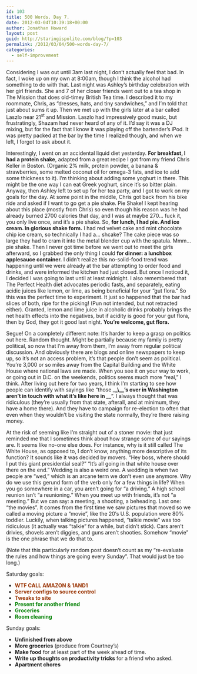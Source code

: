 ```yaml
---
id: 103
title: 500 Words. Day 7.
date: 2012-03-04T10:39:18+00:00
author: Jonathan Howard
layout: post
guid: http://staringispolite.com/blog/?p=103
permalink: /2012/03/04/500-words-day-7/
categories:
  - self-improvement
---
```

Considering I was out until 3am last night, I don’t actually feel that bad. In fact, I woke up on my own at 8:00am, though I think the alcohol had something to do with that. Last night was Ashley’s birthday celebration with her girl friends. She and 7 of her closer friends went out to a tea shop in The Mission that does old-timey British Tea time. I described it to my roommate, Chris, as “dresses, hats, and tiny sandwiches,” and I’m told that just about sums it up. Then we met up with the girls later at a bar called Laszlo near 21<sup>st</sup> and Mission. Laszlo had impressively good music, but frustratingly, Shazam had never heard of any of it. I’d say it was a DJ mixing, but for the fact that I know it was playing off the bartender’s iPod. It was pretty packed at the bar by the time I realized though, and when we left, I forgot to ask about it.

Interestingly, I went on an accidental liquid diet yesterday. **For breakfast, I had a protein shake**, adapted from a great recipe I got from my friend Chris Keller in Boston. (Organic 2% milk, protein powder, a banana & strawberries, some melted coconut oil for omega-3 fats, and ice to add some thickness to it). I’m thinking about adding some yoghurt in there. This might be the one way I can eat Greek yoghurt, since it’s so bitter plain.  Anyway, then Ashley left to set up for her tea party, and I got to work on my goals for the day. At some point in the middle, Chris got back from his bike ride and asked if I want to go get a pie shake. Pie Shake! I kept hearing about this place (mostly from Chris) so even though his reason was he had already burned 2700 calories that day, and I was at maybe 270… fuck it, you only live once, and it’s a pie shake. So, **for lunch, I had pie. And ice cream. In glorious shake form.** I had red velvet cake and mint chocolate chip ice cream, so technically I had a… shcake? The cake piece was so large they had to cram it into the metal blender cup with the spatula. Mmm… pie shake. Then I never got time before we went out to meet the girls afterward, so I grabbed the only thing I could **for dinner: a lunchbox applesauce container.** I didn’t realize this no-solid-food trend was happening until we were already at the bar attempting to order food and drinks, and were informed the kitchen had just closed. But once I noticed it, I decided I was going to last until at least midnight. I also remembered that The Perfect Health diet advocates periodic fasts, and separately, eating acidic juices like lemon, or lime, as being beneficial for your “gut flora.” So this was the perfect time to experiment. It just so happened that the bar had slices of both, ripe for the picking! (Pun not intended, but not retracted either). Granted, lemon and lime juice in alcoholic drinks probably brings the net health effects into the negatives, but if acidity is good for your gut flora, then by God, they got it good last night. **You’re welcome, gut flora.**

Segue! On a completely different note: It’s harder to keep a grasp on politics out here. Random thought. Might be partially because my family is pretty political, so now that I’m away from them, I’m away from regular political discussion. And obviously there are blogs and online newspapers to keep up, so it’s not an access problem, it’s that people don’t seem as political. You’re 3,000 or so miles away from the Capital Building and the White House where national laws are made. When you see it on your way to work, or going out in D.C. on the weekends, politics seems much more “real,” I think. After living out here for two years, I think I’m starting to see how people can identify with sayings like “those \___\_\\_\_’s over in Washington aren’t in touch with what it’s like here in \_\___”. I always thought that was ridiculous (they’re usually from that state, afterall, and at minimum, they have a home there). And they have to campaign for re-election to often that even when they wouldn’t be visiting the state normally, they’re there raising money.

At the risk of seeming like I’m straight out of a stoner movie: that just reminded me that I sometimes think about how strange some of our sayings are. It seems like no-one else does. For instance, why is it still called The White House, as opposed to, I don’t know, anything more descriptive of its function? It sounds like it was decided by movers. “Hey boss, where should I put this giant presidential seal?” “It’s all going in that white house over there on the end.” Wedding is also a weird one. A wedding is when two people are “wed,” which is an arcane term we don’t even use anymore. Why do we use this gerund form of the verb only for a few things in life? When you go somewhere in a car, you aren’t going for “a driving.” A high school reunion isn’t “a reunioning.” When you meet up with friends, it’s not “a meeting.” But we can say: a meeting, a shooting, a beheading. Last one: “the movies”. It comes from the first time we saw pictures that moved so we called a moving picture a “movie”, like the 20&#8242;s U.S. population were 80% toddler. Luckily, when talking pictures happened, “talkie movie” was too ridiculous (it actually was “talkie” for a while, but didn’t stick). Cars aren’t drivies, shovels aren’t diggies, and guns aren’t shooties. Somehow “movie” is the one phrase that we do that to.

(Note that this particularly random post doesn&#8217;t count as my &#8220;re-evaluate the rules and how things are going every Sunday&#8221;. That would just be too long.)

Saturday goals:

  * <span style="color: #993300;"><strong>WTF CALL AMAZON & 1AND1</strong></span>
  * <span style="color: #993300;"><strong>Server configs to source control</strong></span>
  * <span style="color: #993300;"><strong>Tweaks to site</strong></span>
  * <span style="color: #008000;"><strong>Present for another friend</strong></span>
  * <span style="color: #008000;"><strong>Groceries</strong></span>
  * <span style="color: #008000;"><strong>Room cleaning</strong></span>

Sunday goals:

  * **Unfinished from above**
  * **More groceries** (produce from Courtney&#8217;s)
  * **Make food** for at least part of the week ahead of time.
  * **Write up thoughts on productivity tricks** for a friend who asked.
  * **Apartment chores**